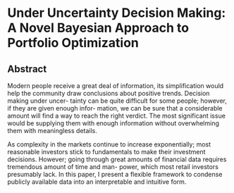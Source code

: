 # Under Uncertainty Decision Making: A Novel Bayesian Approach to Portfolio Optimization
## Abstract
Modern people receive a great deal of information, its simplification would help the
community draw conclusions about positive trends. Decision making under uncer-
tainty can be quite difficult for some people; however, if they are given enough infor-
mation, we can be sure that a considerable amount will find a way to reach the right
verdict. The most significant issue would be supplying them with enough information
without overwhelming them with meaningless details.

As complexity in the markets continue to increase exponentially; most reasonable
investors stick to fundamentals to make their investment decisions. However; going
through great amounts of financial data requires tremendous amount of time and man-
power, which most retail investors presumably lack. In this paper, I present a flexible
framework to condense publicly available data into an interpretable and intuitive form.
